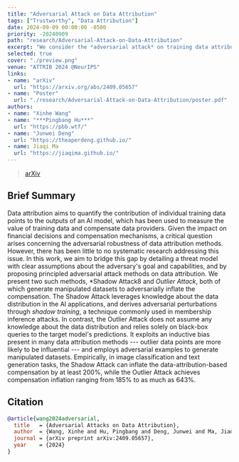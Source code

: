 ```yaml
---
title: "Adversarial Attack on Data Attribution"
tags: ["Trustworthy", "Data Attribution"]
date: 2024-09-09 00:00:00 -0500
priority: -20240909
path: "research/Adversarial-Attack-on-Data-Attribution"
excerpt: "We consider the *adversarial attack* on training data attribution methods."
selected: true
cover: "./preview.png"
venue: "ATTRIB 2024 @NeurIPS"
links:
- name: "arXiv"
  url: "https://arxiv.org/abs/2409.05657"
- name: "Poster"
  url: "./research/Adversarial-Attack-on-Data-Attribution/poster.pdf"
authors:
- name: "Xinhe Wang"
- name: "***Pingbang Hu***"
  url: "https://pbb.wtf/"
- name: "Junwei Deng"
  url: "https://theaperdeng.github.io/"
- name: Jiaqi Ma
  url: "https://jiaqima.github.io/"
---
```


> [arXiv](https://arxiv.org/abs/2409.05657)

## Brief Summary

Data attribution aims to quantify the contribution of individual training data points to the outputs of an AI model, which has been used to measure the value of training data and compensate data providers. Given the impact on financial decisions and compensation mechanisms, a critical question arises concerning the adversarial robustness of data attribution methods. However, there has been little to no systematic research addressing this issue. In this work, we aim to bridge this gap by detailing a threat model with clear assumptions about the adversary's goal and capabilities, and by proposing principled adversarial attack methods on data attribution. We present two such methods, *Shadow Attack8 and *Outlier Attack*, both of which generate manipulated datasets to adversarially inflate the compensation. The Shadow Attack leverages knowledge about the data distribution in the AI applications, and derives adversarial perturbations through *shadow training*, a technique commonly used in membership inference attacks. In contrast, the Outlier Attack does not assume any knowledge about the data distribution and relies solely on black-box queries to the target model's predictions. It exploits an inductive bias present in many data attribution methods --- outlier data points are more likely to be influential --- and employs adversarial examples to generate manipulated datasets. Empirically, in image classification and text generation tasks, the Shadow Attack can inflate the data-attribution-based compensation by at least 200%, while the Outlier Attack achieves compensation inflation ranging from 185% to as much as 643%.

## Citation

```bibtex
@article{wang2024adversarial,
  title   = {Adversarial Attacks on Data Attribution},
  author  = {Wang, Xinhe and Hu, Pingbang and Deng, Junwei and Ma, Jiaqi W},
  journal = {arXiv preprint arXiv:2409.05657},
  year    = {2024}
}
```
